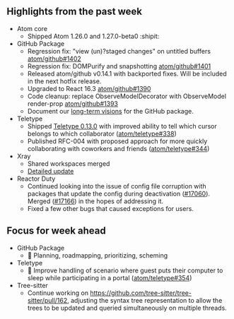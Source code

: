## Highlights from the past week

- Atom core
  - Shipped Atom 1.26.0 and 1.27.0-beta0 :shipit:
- GitHub Package
  - Regression fix: "view (un)?staged changes" on untitled buffers [atom/github#1402](https://github.com/atom/github/pull/1402)
  - Regression fix: DOMPurify and snapshotting [atom/github#1401](https://github.com/atom/github/pull/1401)
  - Released atom/github v0.14.1 with backported fixes. Will be included in the next hotfix release.
  - Upgraded to React 16.3 [atom/github#1390](https://github.com/atom/github/pull/1390)
  - Code cleanup: replace ObserveModelDecorator with ObserveModel render-prop [atom/github#1393](https://github.com/atom/github/pull/1393)
  - Document our [long-term visions](https://github.com/atom/github/tree/master/docs/vision) for the GitHub package.
- Teletype
  - Shipped [Teletype 0.13.0](https://github.com/atom/teletype/releases/tag/v0.13.0) with improved ability to tell which cursor belongs to which collaborator ([atom/teletype#338](https://github.com/atom/teletype/issues/338))
  - Published RFC-004 with proposed approach for more quickly collaborating with coworkers and friends ([atom/teletype#344](https://github.com/atom/teletype/pull/344))
- Xray
  - Shared workspaces merged
  - [Detailed update](https://github.com/atom/xray/blob/master/docs/updates/2018_04_23.md)
- Reactor Duty
  - Continued looking into the issue of config file corruption with packages that update the config during deactivation ([#17060](https://github.com/atom/atom/issues/17060)). Merged ([#17166](https://github.com/atom/atom/pull/17166)) in the hopes of addressing it.
  - Fixed a few other bugs that caused exceptions for users.

## Focus for week ahead

- GitHub Package
  - :notebook: Planning, roadmapping, prioritizing, scheming
- Teletype
  - :bug: Improve handling of scenario where guest puts their computer to sleep while participating in a portal ([atom/teletype#354](https://github.com/atom/teletype/issues/354))
- Tree-sitter
  - Continue working on https://github.com/tree-sitter/tree-sitter/pull/162, adjusting the syntax tree representation to allow the trees to be updated and queried simultaneously on multiple threads.
